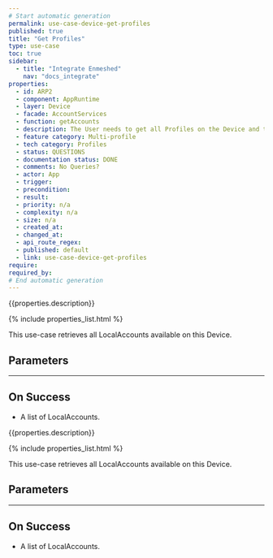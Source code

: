 ```yaml
---
# Start automatic generation
permalink: use-case-device-get-profiles
published: true
title: "Get Profiles"
type: use-case
toc: true
sidebar:
  - title: "Integrate Enmeshed"
    nav: "docs_integrate"
properties:
  - id: ARP2
  - component: AppRuntime
  - layer: Device
  - facade: AccountServices
  - function: getAccounts
  - description: The User needs to get all Profiles on the Device and their metadata.
  - feature category: Multi-profile
  - tech category: Profiles
  - status: QUESTIONS
  - documentation status: DONE
  - comments: No Queries?
  - actor: App
  - trigger:
  - precondition:
  - result:
  - priority: n/a
  - complexity: n/a
  - size: n/a
  - created_at:
  - changed_at:
  - api_route_regex:
  - published: default
  - link: use-case-device-get-profiles
require:
required_by:
# End automatic generation
---
```


{{properties.description}}

{% include properties_list.html %}

This use-case retrieves all LocalAccounts available on this Device.

## Parameters

---

## On Success

- A list of LocalAccounts.

{{properties.description}}

{% include properties_list.html %}

This use-case retrieves all LocalAccounts available on this Device.

## Parameters

---

## On Success

- A list of LocalAccounts.
